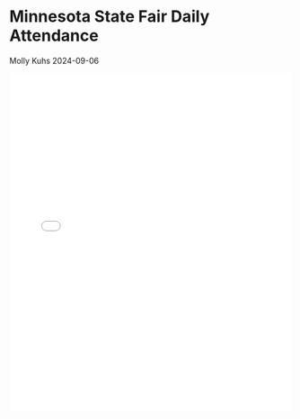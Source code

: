 Minnesota State Fair Daily Attendance
================
Molly Kuhs
2024-09-06

<iframe src="/Users/molz/Library/Mobile Documents/com~apple~CloudDocs/CurrentSchool/TidyTuesday/StateFairMN/StateFairMN/docs/index.html" width="100%" height="600" scrolling="no" seamless="seamless" frameBorder="0"></iframe>
